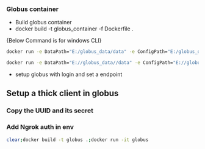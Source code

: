 ### Globus container
- Build globus container
- docker build -t globus_container -f Dockerfile .

{Below Command is for windows CLI}
```bash
docker run -e DataPath="E:/globus_data/data" -e ConfigPath="E:/globus_data/config" -v "E:/globus_data/config:/home/gridftp/globus_config" -v "E:/globus_data/data:/home/gridftp/data" -it globus
```
```bash
docker run -e DataPath="E://globus_data//data" -e ConfigPath="E://globus_data//config" -v "E://globus_data//config:/home/gridftp/globus_config" -v "E://globus_data//data:/home/gridftp/data" -e START_GLOBUS="true" -it globus
```
- setup globus with login and set a endpoint

## Setup a thick client in globus
### Copy the UUID and its secret 
### Add Ngrok auth in env

```bash
clear;docker build -t globus .;docker run -it globus
```